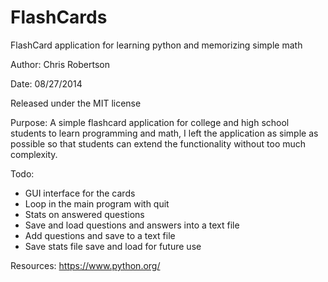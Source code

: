 FlashCards
==========

FlashCard application for learning python and memorizing simple math

Author: Chris Robertson

Date: 08/27/2014

Released under the MIT license

Purpose: A simple flashcard application for college and high school students to learn programming and math, I left the application as simple as possible so that students can extend the functionality without too much complexity.

Todo:
* GUI interface for the cards
* Loop in the main program with quit
* Stats on answered questions
* Save and load questions and answers into a text file
* Add questions and save to a text file
* Save stats file save and load for future use

Resources:
https://www.python.org/
